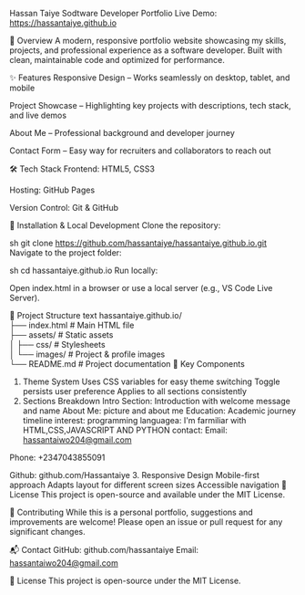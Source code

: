 
Hassan Taiye Sodtware Developer Portfolio
Live Demo: https://hassantaiye.github.io

🚀 Overview
A modern, responsive portfolio website showcasing my skills, projects, and professional experience as a software developer. Built with clean, maintainable code and optimized for performance.

✨ Features
Responsive Design – Works seamlessly on desktop, tablet, and mobile

Project Showcase – Highlighting key projects with descriptions, tech stack, and live demos


About Me – Professional background and developer journey

Contact Form – Easy way for recruiters and collaborators to reach out

🛠 Tech Stack
Frontend: HTML5, CSS3

Hosting: GitHub Pages

Version Control: Git & GitHub

🔧 Installation & Local Development
Clone the repository:

sh
git clone https://github.com/hassantaiye/hassantaiye.github.io.git
Navigate to the project folder:

sh
cd hassantaiye.github.io
Run locally:

Open index.html in a browser or use a local server (e.g., VS Code Live Server).

📂 Project Structure
text
hassantaiye.github.io/  
├── index.html          # Main HTML file  
├── assets/             # Static assets  
│   ├── css/            # Stylesheets   
│   └── images/         # Project & profile images  
└── README.md           # Project documentation 
🎯 Key Components
1. Theme System
Uses CSS variables for easy theme switching
Toggle persists user preference
Applies to all sections consistently
2. Sections Breakdown
Intro Section: Introduction with welcome message and name
About Me: picture and about me
Education: Academic journey timeline
interest:
programming languagea: I'm farmiliar with HTML,CSS,JAVASCRIPT AND PYTHON
contact: Email: hassantaiwo204@gmail.com

Phone: +2347043855091

Github: github.com/Hassantaiye
3. Responsive Design
Mobile-first approach
Adapts layout for different screen sizes
Accessible navigation
📜 License
This project is open-source and available under the MIT License.

🤝 Contributing
While this is a personal portfolio, suggestions and improvements are welcome! Please open an issue or pull request for any significant changes.

📬 Contact
GitHub: github.com/hassantaiye
Email: hassantaiwo204@gmail.com

📜 License
This project is open-source under the MIT License.
